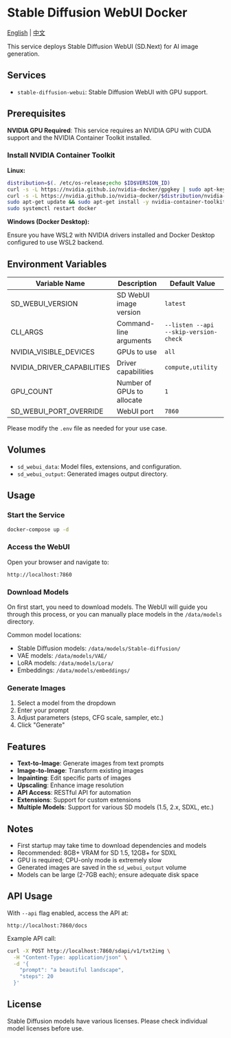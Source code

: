# Stable Diffusion WebUI Docker

[English](./README.md) | [中文](./README.zh.md)

This service deploys Stable Diffusion WebUI (SD.Next) for AI image generation.

## Services

- `stable-diffusion-webui`: Stable Diffusion WebUI with GPU support.

## Prerequisites

**NVIDIA GPU Required**: This service requires an NVIDIA GPU with CUDA support and the NVIDIA Container Toolkit installed.

### Install NVIDIA Container Toolkit

**Linux:**

```bash
distribution=$(. /etc/os-release;echo $ID$VERSION_ID)
curl -s -L https://nvidia.github.io/nvidia-docker/gpgkey | sudo apt-key add -
curl -s -L https://nvidia.github.io/nvidia-docker/$distribution/nvidia-docker.list | sudo tee /etc/apt/sources.list.d/nvidia-docker.list
sudo apt-get update && sudo apt-get install -y nvidia-container-toolkit
sudo systemctl restart docker
```

**Windows (Docker Desktop):**

Ensure you have WSL2 with NVIDIA drivers installed and Docker Desktop configured to use WSL2 backend.

## Environment Variables

| Variable Name              | Description                | Default Value                         |
| -------------------------- | -------------------------- | ------------------------------------- |
| SD_WEBUI_VERSION           | SD WebUI image version     | `latest`                              |
| CLI_ARGS                   | Command-line arguments     | `--listen --api --skip-version-check` |
| NVIDIA_VISIBLE_DEVICES     | GPUs to use                | `all`                                 |
| NVIDIA_DRIVER_CAPABILITIES | Driver capabilities        | `compute,utility`                     |
| GPU_COUNT                  | Number of GPUs to allocate | `1`                                   |
| SD_WEBUI_PORT_OVERRIDE     | WebUI port                 | `7860`                                |

Please modify the `.env` file as needed for your use case.

## Volumes

- `sd_webui_data`: Model files, extensions, and configuration.
- `sd_webui_output`: Generated images output directory.

## Usage

### Start the Service

```bash
docker-compose up -d
```

### Access the WebUI

Open your browser and navigate to:

```text
http://localhost:7860
```

### Download Models

On first start, you need to download models. The WebUI will guide you through this process, or you can manually place models in the `/data/models` directory.

Common model locations:

- Stable Diffusion models: `/data/models/Stable-diffusion/`
- VAE models: `/data/models/VAE/`
- LoRA models: `/data/models/Lora/`
- Embeddings: `/data/models/embeddings/`

### Generate Images

1. Select a model from the dropdown
2. Enter your prompt
3. Adjust parameters (steps, CFG scale, sampler, etc.)
4. Click "Generate"

## Features

- **Text-to-Image**: Generate images from text prompts
- **Image-to-Image**: Transform existing images
- **Inpainting**: Edit specific parts of images
- **Upscaling**: Enhance image resolution
- **API Access**: RESTful API for automation
- **Extensions**: Support for custom extensions
- **Multiple Models**: Support for various SD models (1.5, 2.x, SDXL, etc.)

## Notes

- First startup may take time to download dependencies and models
- Recommended: 8GB+ VRAM for SD 1.5, 12GB+ for SDXL
- GPU is required; CPU-only mode is extremely slow
- Generated images are saved in the `sd_webui_output` volume
- Models can be large (2-7GB each); ensure adequate disk space

## API Usage

With `--api` flag enabled, access the API at:

```text
http://localhost:7860/docs
```

Example API call:

```bash
curl -X POST http://localhost:7860/sdapi/v1/txt2img \
  -H "Content-Type: application/json" \
  -d '{
    "prompt": "a beautiful landscape",
    "steps": 20
  }'
```

## License

Stable Diffusion models have various licenses. Please check individual model licenses before use.
